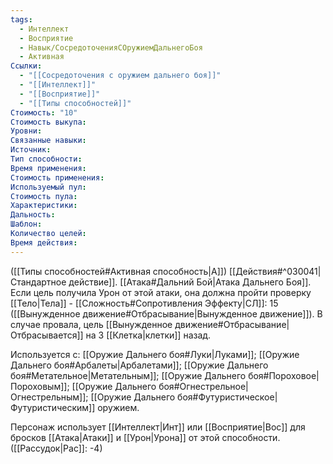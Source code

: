 ```yaml
---
tags:
  - Интеллект
  - Восприятие
  - Навык/СосредоточенияСОружиемДальнегоБоя
  - Активная
Ссылки:
  - "[[Сосредоточения с оружием дальнего боя]]"
  - "[[Интеллект]]"
  - "[[Восприятие]]"
  - "[[Типы способностей]]"
Стоимость: "10"
Стоимость выкупа:
Уровни:
Связанные навыки:
Источник:
Тип способности:
Время применения:
Стоимость применения:
Используемый пул:
Стоимость пула:
Характеристики:
Дальность:
Шаблон:
Количество целей:
Время действия:
---
```

([[Типы способностей#Активная способность|А]]) [[Действия#^030041|Стандартное действие]]. [[Атака#Дальний Бой|Атака Дальнего Боя]]. Если цель получила Урон от этой атаки, она должна пройти проверку [[Тело|Тела]] - [[Сложность#Cопротивления Эффекту|СЛ]]: 15 ([[Вынужденное движение#Отбрасывание|Вынужденное движение]]). В случае провала, цель [[Вынужденное движение#Отбрасывание|Отбрасывается]] на 3 [[Клетка|клетки]] назад.

Используется с: [[Оружие Дальнего боя#Луки|Луками]]; [[Оружие Дальнего боя#Арбалеты|Арбалетами]]; [[Оружие Дальнего боя#Метательное|Метательным]]; [[Оружие Дальнего боя#Пороховое|Пороховым]]; [[Оружие Дальнего боя#Огнестрельное|Огнестрельным]]; [[Оружие Дальнего боя#Футуристическое|Футуристическим]] оружием.

Персонаж использует [[Интеллект|Инт]] или [[Восприятие|Вос]] для бросков [[Атака|Атаки]] и [[Урон|Урона]] от этой способности. ([[Рассудок|Рас]]: -4)